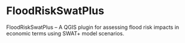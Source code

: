 # FloodRiskSwatPlus
FloodRiskSwatPlus – A QGIS plugin for assessing flood risk impacts in economic terms using SWAT+ model scenarios.
